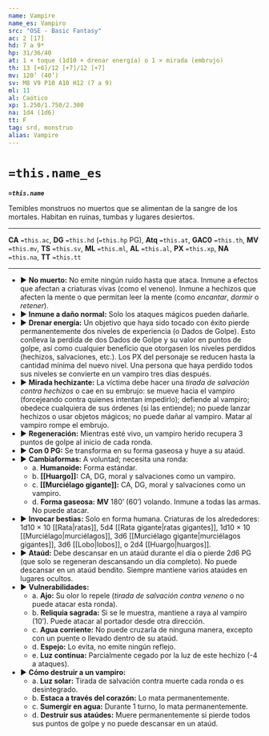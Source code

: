 ```yaml
---
name: Vampire
name_es: Vampiro
src: "OSE - Basic Fantasy"
ac: 2 [17]
hd: 7 a 9*
hp: 31/36/40
at: 1 × toque (1d10 + drenar energía) o 1 × mirada (embrujo)
th: 13 [+6]/12 [+7]/12 [+7]
mv: 120’ (40’)
sv: M8 V9 P10 A10 H12 (7 a 9)
ml: 11
al: Caótico
xp: 1.250/1.750/2.300
na: 1d4 (1d6)
tt: F
tag: srd, monstruo
alias: Vampire
---
```

# `=this.name_es` 

**_`=this.name`_**

Temibles monstruos no muertos que se alimentan de la sangre de los mortales. Habitan en ruinas, tumbas y lugares desiertos.

---
**CA** `=this.ac`, **DG** `=this.hd` (`=this.hp` PG), **Atq** `=this.at`, **GAC0** `=this.th`, **MV** `=this.mv`, **TS** `=this.sv`, **ML** `=this.ml`, **AL** `=this.al`, **PX** `=this.xp`, **NA** `=this.na`, **TT** `=this.tt`

---

- ▶ **No muerto:** No emite ningún ruido hasta que ataca. Inmune a efectos que afectan a criaturas vivas (como el veneno). Inmune a hechizos que afecten la mente o que permitan leer la mente (como _encantar_, _dormir_ o _retener_). 
- ▶ **Inmune a daño normal:** Solo los ataques mágicos pueden dañarle. 
- ▶ **Drenar energía:** Un objetivo que haya sido tocado con éxito pierde permanentemente dos niveles de experiencia (o Dados de Golpe). Esto conlleva la perdida de dos Dados de Golpe y su valor en puntos de golpe, así como cualquier beneficio que otorgasen los niveles perdidos (hechizos, salvaciones, etc.). Los PX del personaje se reducen hasta la cantidad mínima del nuevo nivel. Una persona que haya perdido todos sus niveles se convierte en un vampiro tres días después. 
- ▶ **Mirada hechizante:** La víctima debe hacer una _tirada de salvación contra hechizos_ o cae en su embrujo: se mueve hacia el vampiro (forcejeando contra quienes intentan impedirlo); defiende al vampiro; obedece cualquiera de sus órdenes (si las entiende); no puede lanzar hechizos o usar objetos mágicos; no puede dañar al vampiro. Matar al vampiro rompe el embrujo. 
- ▶ **Regeneración:** Mientras esté vivo, un vampiro herido recupera 3 puntos de golpe al inicio de cada ronda. 
- ▶ **Con 0 PG:** Se transforma en su forma gaseosa y huye a su ataúd. 
- ▶ **Cambiaformas:** A voluntad; necesita una ronda: 
	- a. **Humanoide:** Forma estándar. 
	- b. **[[Huargo]]:** CA, DG, moral y salvaciones como un vampiro.
	- c. **[[Murciélago gigante]]:** CA, DG, moral y salvaciones como un vampiro. 
	- d. **Forma gaseosa:** **MV** 180’ (60’) volando. Inmune a todas las armas. No puede atacar. 
- ▶ **Invocar bestias:** Solo en forma humana. Criaturas de los alrededores: 1d10 × 10 [[Rata|ratas]], 5d4 [[Rata gigante|ratas gigantes]], 1d10 × 10 [[Murciélago|murciélagos]], 3d6 [[Murciélago gigante|murciélagos gigantes]], 3d6 [[Lobo|lobos]], o 2d4 [[Huargo|huargos]]. 
- ▶ **Ataúd:** Debe descansar en un ataúd durante el día o pierde 2d6 PG (que solo se regeneran descansando un día completo). No puede descansar en un ataúd bendito. Siempre mantiene varios ataúdes en lugares ocultos. 
- ▶ **Vulnerabilidades:**
	- a. **Ajo:** Su olor lo repele (_tirada de salvación contra veneno_ o no puede atacar esta ronda). 
	- b. **Reliquia sagrada:** Si se le muestra, mantiene a raya al vampiro (10’). Puede atacar al portador desde otra dirección. 
	- c. **Agua corriente:** No puede cruzarla de ninguna manera, excepto con un puente o llevado dentro de su ataúd. 
	- d. **Espejo:** Lo evita, no emite ningún reflejo. 
	- e. **Luz continua:** Parcialmente cegado por la luz de este hechizo (-4 a ataques). 
- ▶ **Cómo destruir a un vampiro:** 
	- a. **Luz solar:** Tirada de salvación contra muerte cada ronda o es desintegrado. 
	- b. **Estaca a través del corazón:** Lo mata permanentemente. 
	- c. **Sumergir en agua:** Durante 1 turno, lo mata permanentemente. 
	- d. **Destruir sus ataúdes:** Muere permanentemente si pierde todos sus puntos de golpe y no puede descansar en un ataúd.